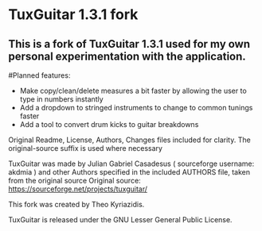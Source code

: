 # TuxGuitar 1.3.1 fork
## This is a fork of TuxGuitar 1.3.1 used for my own personal experimentation with the application.

#Planned features:
- Make copy/clean/delete measures a bit faster by allowing the user to type in numbers instantly
- Add a dropdown to stringed instruments to change to common tunings faster
- Add a tool to convert drum kicks to guitar breakdowns 

Original Readme, License, Authors, Changes files included for clarity. The original-source suffix is used where necessary

TuxGuitar was made by Julian Gabriel Casadesus ( sourceforge username: akdmia  ) and other Authors specified in the included AUTHORS file, taken from the original source
Original source:
https://sourceforge.net/projects/tuxguitar/

This fork was created by Theo Kyriazidis.

TuxGuitar is released under the GNU Lesser General Public License.
